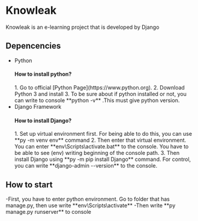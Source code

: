 <h1>Knowleak</h1>
Knowleak is an e-learning project that is developed by Django

<h2>Depencencies</h2>
<ul>
    <li>Python</li>
        <h4>How to install python?</h4>
            1. Go to official [Python Page](https://www.python.org).
            2. Download Python 3 and install
            3. To be sure about if python installed or not, you can write to console **python -v** .This must give python version.
    <li>Django Framework</li>
        <h4>How to install Django?</h4>
            1. Set up virtual environment first. For being able to do this, you can use **py -m venv env** command
            2. Then enter that virtual environment. You can enter **env\Scripts\activate.bat** to the console. You have to be able to see (env) writing beginning of the console path.
            3. Then install Django using **py -m pip install Django** command. For control, you can write **django-admin --version** to the console. 
</ul>

<h2>How to start</h2>
-First, you have to enter python environment. Go to folder that has manage.py, then use write **env\Scripts\activate**
-Then write **py manage.py runserver** to console